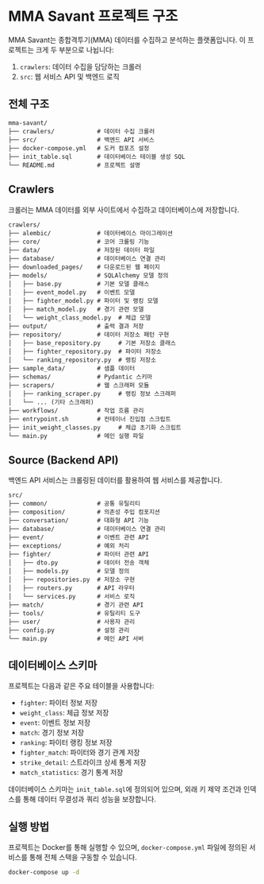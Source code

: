 # MMA Savant 프로젝트 구조

MMA Savant는 종합격투기(MMA) 데이터를 수집하고 분석하는 플랫폼입니다. 이 프로젝트는 크게 두 부분으로 나뉩니다:
1. `crawlers`: 데이터 수집을 담당하는 크롤러
2. `src`: 웹 서비스 API 및 백엔드 로직

## 전체 구조

```
mma-savant/
├── crawlers/            # 데이터 수집 크롤러
├── src/                 # 백엔드 API 서비스
├── docker-compose.yml   # 도커 컴포즈 설정
├── init_table.sql       # 데이터베이스 테이블 생성 SQL
└── README.md            # 프로젝트 설명
```

## Crawlers

크롤러는 MMA 데이터를 외부 사이트에서 수집하고 데이터베이스에 저장합니다.

```
crawlers/
├── alembic/             # 데이터베이스 마이그레이션
├── core/                # 코어 크롤링 기능
├── data/                # 저장된 데이터 파일
├── database/            # 데이터베이스 연결 관리
├── downloaded_pages/    # 다운로드된 웹 페이지
├── models/              # SQLAlchemy 모델 정의
│   ├── base.py          # 기본 모델 클래스
│   ├── event_model.py   # 이벤트 모델
│   ├── fighter_model.py # 파이터 및 랭킹 모델
│   ├── match_model.py   # 경기 관련 모델
│   └── weight_class_model.py  # 체급 모델
├── output/              # 출력 결과 저장
├── repository/          # 데이터 저장소 패턴 구현
│   ├── base_repository.py     # 기본 저장소 클래스
│   ├── fighter_repository.py  # 파이터 저장소
│   └── ranking_repository.py  # 랭킹 저장소
├── sample_data/         # 샘플 데이터
├── schemas/             # Pydantic 스키마
├── scrapers/            # 웹 스크래퍼 모듈
│   ├── ranking_scraper.py     # 랭킹 정보 스크래퍼
│   └── ... (기타 스크래퍼)
├── workflows/           # 작업 흐름 관리
├── entrypoint.sh        # 컨테이너 진입점 스크립트
├── init_weight_classes.py     # 체급 초기화 스크립트
└── main.py              # 메인 실행 파일
```

## Source (Backend API)

백엔드 API 서비스는 크롤링된 데이터를 활용하여 웹 서비스를 제공합니다.

```
src/
├── common/              # 공통 유틸리티
├── composition/         # 의존성 주입 컴포지션
├── conversation/        # 대화형 API 기능
├── database/            # 데이터베이스 연결 관리
├── event/               # 이벤트 관련 API
├── exceptions/          # 예외 처리
├── fighter/             # 파이터 관련 API
│   ├── dto.py           # 데이터 전송 객체
│   ├── models.py        # 모델 정의
│   ├── repositories.py  # 저장소 구현
│   ├── routers.py       # API 라우터
│   └── services.py      # 서비스 로직
├── match/               # 경기 관련 API
├── tools/               # 유틸리티 도구
├── user/                # 사용자 관리
├── config.py            # 설정 관리
└── main.py              # 메인 API 서버
```

## 데이터베이스 스키마

프로젝트는 다음과 같은 주요 테이블을 사용합니다:

- `fighter`: 파이터 정보 저장
- `weight_class`: 체급 정보 저장
- `event`: 이벤트 정보 저장
- `match`: 경기 정보 저장
- `ranking`: 파이터 랭킹 정보 저장
- `fighter_match`: 파이터와 경기 관계 저장
- `strike_detail`: 스트라이크 상세 통계 저장
- `match_statistics`: 경기 통계 저장

데이터베이스 스키마는 `init_table.sql`에 정의되어 있으며, 외래 키 제약 조건과 인덱스를 통해 데이터 무결성과 쿼리 성능을 보장합니다.

## 실행 방법

프로젝트는 Docker를 통해 실행할 수 있으며, `docker-compose.yml` 파일에 정의된 서비스를 통해 전체 스택을 구동할 수 있습니다.

```bash
docker-compose up -d
```
